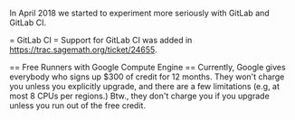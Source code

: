 In April 2018 we started to experiment more seriously with GitLab and GitLab CI.

= GitLab CI =
Support for GitLab CI was added in https://trac.sagemath.org/ticket/24655.

== Free Runners with Google Compute Engine ==
Currently, Google gives everybody who signs up $300 of credit for 12 months. They won't charge you unless you explicitly upgrade, and there are a few limitations (e.g, at most 8 CPUs per regions.) Btw., they don't charge you if you upgrade unless you run out of the free credit.

